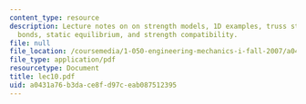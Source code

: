 ```yaml
---
content_type: resource
description: Lecture notes on on strength models, 1D examples, truss structures, atomic
  bonds, static equilibrium, and strength compatibility.
file: null
file_location: /coursemedia/1-050-engineering-mechanics-i-fall-2007/a0431a76b3dace8fd97ceab087512395_lec10.pdf
file_type: application/pdf
resourcetype: Document
title: lec10.pdf
uid: a0431a76-b3da-ce8f-d97c-eab087512395
---
```

